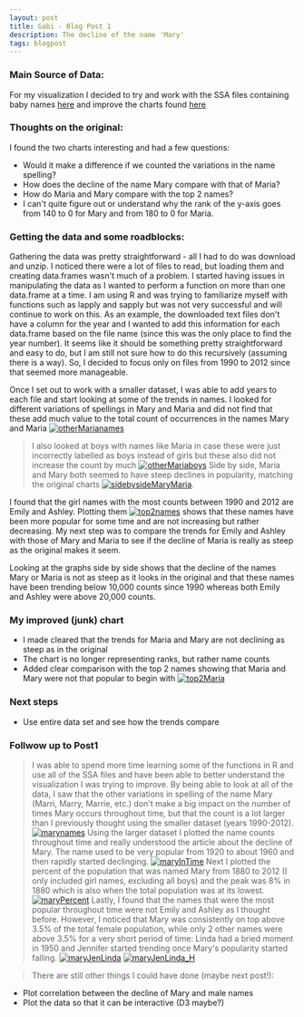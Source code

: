 ```yaml
---
layout: post
title: Gabi - Blog Post 1
description: The decline of the name 'Mary'
tags: blogpost
---
```


### Main Source of Data:
For my visualization I decided to try and work with the SSA files containing baby names [here](http://www.ssa.gov/oact/babynames/limits.html)
and improve the charts found [here](http://familyinequality.wordpress.com/2013/05/11/mary-free-fall-continues/)

### Thoughts on the original:

I found the two charts interesting and had a few questions:

* Would it make a difference if we counted the variations in the name spelling?
* How does the decline of the name Mary compare with that of Maria?
* How do Maria and Mary compare with the top 2 names?
* I can't quite figure out or understand why the rank of the y-axis goes from 140 to 0 for Mary and from 180 to 0 for Maria.

### Getting the data and some roadblocks:

Gathering the data was pretty straightforward - all I had to do was download and unzip. I noticed there were a lot of files to 
read, but loading them and creating data.frames wasn't much of a problem. I started having issues in manipulating the data as
I wanted to perform a function on more than one data.frame at a time. I am using R and was trying to familiarize myself with 
functions such as lapply and sapply but was not very successful and will continue to work on this. As an example,
the downloaded text files don't have a column for the year and I wanted to add this information for each data.frame based on the 
file name (since this was the only place to find the year number). It seems like it should be something pretty straightforward and 
easy to do, but I am still not sure how to do this recursively (assuming there is a way). So, I decided to focus only on files from
1990 to 2012 since that seemed more manageable.

Once I set out to work with a smaller dataset, I was able to add years to each file and start looking at some of the trends in
names. I looked for different variations of spellings in Mary and Maria and did not find that these add much value to the total
count of occurrences in the names Mary and Maria [![otherMarianames](http://Gabya06.github.io/edav/assets/gaby_assets/otherMariaNames.png)](http://Gabya06.github.io/edav/assets/gaby_assets/otherMarianames.png)
>I also looked at boys with names like Maria in case these were just incorrectly labelled as boys instead of girls but 
these also did not increase the count by much [![otherMariaboys](http://Gabya06.github.io/edav/assets/gaby_assets/otherMariaboys.png)](http://Gabya06.github.io/edav/assets/gaby_assets/otherMariaboys.png)
>Side by side, Maria and Mary both seemed to have steep declines in popularity, matching the original charts [![sidebysideMaryMaria](http://Gabya06.github.io/edav/assets/gaby_assets/sidebysideMaryMaria.png)](http://Gabya06.github.io/edav/assets/gaby_assets/sidebysideMaryMaria.png).


I found that the girl names with the most counts between 1990 and 2012 are Emily and Ashley. 
Plotting them [![top2names](http://Gabya06.github.io/edav/assets/gaby_assets/top2names.png)](http://Gabya06.github.io/edav/assets/gaby_assets/top2names.png)
shows that these names have been more popular for some time and are not increasing but rather decreasing. My next step was to compare the trends
for Emily and Ashley with those of Mary and Maria to see if the decline of Maria is really as steep as the original makes it seem.

Looking at the graphs side by side shows that the decline of the names Mary or Maria is not as steep as it looks in the original
and that these names have been trending below 10,000 counts since 1990 whereas both Emily and Ashley were above 20,000 counts. 

### My improved (junk) chart
* I made cleared that the trends for Maria and Mary are not declining as steep as in the original
* The chart is no longer representing ranks, but rather name counts
* Added clear comparison with the top 2 names showing that Maria and Mary were not that popular to begin with
[![top2Maria](http://Gabya06.github.io/edav/assets/gaby_assets/top2Maria.png)](http://Gabya06.github.io/edav/assets/gaby_assets/top2Maria.png)


### Next steps
* Use entire data set and see how the trends compare

### Follwow up to Post1
> I was able to spend more time learning some of the functions in R and use all of the SSA files and have been able to better understand the visualization I was trying to improve. 
> By being able to look at all of the data, I saw that the other variations in spelling of the name Mary (Marri, Marry, Marrie, etc.) don't make 
a big impact on the number of times Mary occurs throughout time, but that the count is a lot larger than I previously thought using the smaller dataset (years 1990-2012). [![marynames](http://Gabya06.github.io/edav/assets/gaby_assets/marynames.png)](http://Gabya06.github.io/edav/assets/gaby_assets/marynames.png)
> Using the larger dataset I plotted the name counts throughout time and really understood the article about the decline of Mary. The name used to be very popular from 1920 to about 1960 and then rapidly started declinging. 
[![maryInTime](http://Gabya06.github.io/edav/assets/gaby_assets/maryInTime.png)](http://Gabya06.github.io/edav/assets/gaby_assets/maryInTime.png)
> Next I plotted the percent of the population that was named Mary from 1880 to 2012 (I only included girl names, excluding all boys) and the peak was 8% in 1880 which is also when the total population was at its lowest. 
[![maryPercent](http://Gabya06.github.io/edav/assets/gaby_assets/maryPercent.png)](http://Gabya06.github.io/edav/assets/gaby_assets/maryPercent.png)
> Lastly, I found that the names that were the most popular throughout time were not Emily and Ashley as I thought before. However, I noticed that Mary was consistently on top above 3.5% of the total female population, while only 2 other names were above 3.5% for a very short period of time: Linda had a bried moment in 1950 and Jennifer started trending once Mary's popularity started falling.
[![maryJenLinda](http://Gabya06.github.io/edav/assets/gaby_assets/maryJenLinda.png)](http://Gabya06.github.io/edav/assets/gaby_assets/maryJenLinda.png)
[![maryJenLinda_H](http://Gabya06.github.io/edav/assets/gaby_assets/maryJenLinda_H.png)](http://Gabya06.github.io/edav/assets/gaby_assets/maryJenLinda_H.png)


> There are still other things I could have done (maybe next post!):
* Plot correlation between the decline of Mary and male names
* Plot the data so that it can be interactive (D3 maybe?)